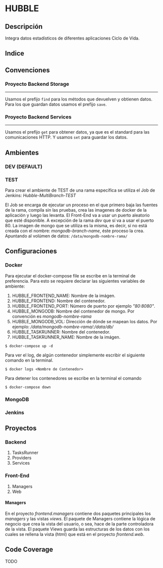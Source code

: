 # HUBBLE


## Descripción

Integra datos estadísticos de diferentes aplicaciones Ciclo de Vida.

## Indice

## Convenciones

### Proyecto Backend Storage 
-----------------------------

Usamos el prefijo `find` para los métodos que devuelven y obtienen datos. Para los que guardan datos usamos el prefijo `save`.

### Proyecto Backend Services
-----------------------------

Usamos el prefijo `get` para obtener datos, ya que es el standard para las comunicaciones HTTP. Y usamos `set` para guardar los datos.


## Ambientes

### DEV (DEFAULT)


### TEST
Para crear el ambiente de TEST de una rama específica se utiliza el Job de Jenkins: *Hubble-MultiBranch-TEST*

El Job se encarga de ejecutar un proceso en el que primero baja las fuentes de la rama, compila sin las pruebas, crea las imagenes de docker de la aplicación y luego las levanta. El Front-End va a usar un puerto aleatorio que esté disponible. A excepción de la rama *dev* que sí va a usar el puerto 80.
La imagen de mongo que se utiliza es la misma, es decir, sí no está creada con el nombre: _mongodb-branch-name_, éste proceso la crea. Apuntando al volúmen de datos: `/data/mongodb-nombre-rama/`

## Configuraciones

### Docker

Para ejecutar el docker-compose file se escribe en la terminal de preferencia. Para esto se requiere declarar las siguientes variables de ambiente:

1. HUBBLE_FRONTEND_NAME: Nombre de la imágen.
2. HUBBLE_FRONTEND: Nombre del contenedor.
3. HUBBLE_FRONTEND_PORT: Número de puerto por ejemplo *"80:8080"*.
4. HUBBLE_MONGODB: Nombre del contenedor de mongo. Por convención es *mongodb-nombre-rama*
5. HUBBLE_MONGODB_VOL: Dirección de dónde se mapean los datos. Por ejemplo: */data/mongodb-nombre-rama/:/data/db/*
6. HUBBLE_TASKRUNNER: Nombre del contenedor.
7. HUBBLE_TASKRUNNER_NAME: Nombre de la imágen.

`$ docker-compose up -d`

Para ver el log, de algún contenedor simplemente escribir el siguiente comando en la terminal.

`$ docker logs <Nombre de Contenedor>`

Para detener los contenedores se escribe en la terminal el comando

`$ docker-compose down`

### MongoDB

### Jenkins


## Proyectos

### Backend

1. TasksRunner
2. Providers
3. Services


### Front-End

1. Managers
2. Web

#### Managers

En el proyecto *frontend.managers* contiene dos paquetes principales los *managers* y las vistas *views*. El paquete de Managers contiene la lógica de negocio que crea la vista del usuario, o sea, hace de la parte controladora de la vista. El paquete Views guarda las estructuras de los datos con los cuales se rellena la vista (html) que está en el proyecto *frontend.web*.



## Code Coverage
TODO
